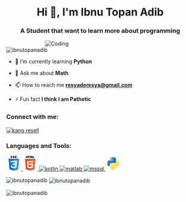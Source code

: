 <h1 align="center">Hi 👋, I'm Ibnu Topan Adib</h1>
<h3 align="center">A Student that want to learn more about programming</h3>
<img align="right" alt="Coding" width="400" src="https://i.gifer.com/HaD1.gif">

<p align="left"> <img src="https://komarev.com/ghpvc/?username=ibnutopanadib&label=Profile%20views&color=0e75b6&style=flat" alt="ibnutopanadib" /> </p>

- 🌱 I’m currently learning **Python**

- 💬 Ask me about **Math**

- 📫 How to reach me **resyaderesya@gmail.com**

- ⚡ Fun fact **I think I am Pathetic**

<h3 align="left">Connect with me:</h3>
<p align="left">
<a href="https://fb.com/kang resell" target="blank"><img align="center" src="https://raw.githubusercontent.com/rahuldkjain/github-profile-readme-generator/master/src/images/icons/Social/facebook.svg" alt="kang resell" height="30" width="40" /></a>
</p>

<h3 align="left">Languages and Tools:</h3>
<p align="left"> <a href="https://www.w3schools.com/css/" target="_blank" rel="noreferrer"> <img src="https://raw.githubusercontent.com/devicons/devicon/master/icons/css3/css3-original-wordmark.svg" alt="css3" width="40" height="40"/> </a> <a href="https://www.w3.org/html/" target="_blank" rel="noreferrer"> <img src="https://raw.githubusercontent.com/devicons/devicon/master/icons/html5/html5-original-wordmark.svg" alt="html5" width="40" height="40"/> </a> <a href="https://kotlinlang.org" target="_blank" rel="noreferrer"> <img src="https://www.vectorlogo.zone/logos/kotlinlang/kotlinlang-icon.svg" alt="kotlin" width="40" height="40"/> </a> <a href="https://www.mathworks.com/" target="_blank" rel="noreferrer"> <img src="https://upload.wikimedia.org/wikipedia/commons/2/21/Matlab_Logo.png" alt="matlab" width="40" height="40"/> </a> <a href="https://www.microsoft.com/en-us/sql-server" target="_blank" rel="noreferrer"> <img src="https://www.svgrepo.com/show/303229/microsoft-sql-server-logo.svg" alt="mssql" width="40" height="40"/> </a> <a href="https://www.python.org" target="_blank" rel="noreferrer"> <img src="https://raw.githubusercontent.com/devicons/devicon/master/icons/python/python-original.svg" alt="python" width="40" height="40"/> </a> </p>

<p><img align="left" src="https://github-readme-stats.vercel.app/api/top-langs?username=ibnutopanadib&show_icons=true&locale=en&layout=compact" alt="ibnutopanadib" /></p>

<p>&nbsp;<img align="center" src="https://github-readme-stats.vercel.app/api?username=ibnutopanadib&show_icons=true&locale=en" alt="ibnutopanadib" /></p>

<p><img align="center" src="https://github-readme-streak-stats.herokuapp.com/?user=ibnutopanadib&" alt="ibnutopanadib" /></p>
